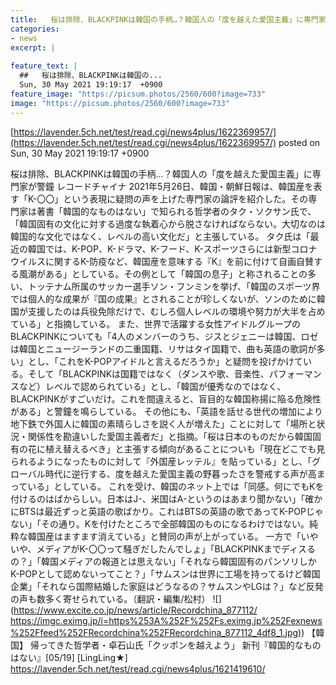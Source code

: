 ```yaml
---
title:   桜は排除、BLACKPINKは韓国の手柄…？韓国人の「度を越えた愛国主義」に専門家が警鐘  
categories:
- news
excerpt: |
  
feature_text: |
  ##   桜は排除、BLACKPINKは韓国の...
  Sun, 30 May 2021 19:19:17  +0900
feature_image: "https://picsum.photos/2560/600?image=733"
image: "https://picsum.photos/2560/600?image=733"
---
```


[https://lavender.5ch.net/test/read.cgi/news4plus/1622369957/](https://lavender.5ch.net/test/read.cgi/news4plus/1622369957/)
posted on Sun, 30 May 2021 19:19:17  +0900

<!--more-->

桜は排除、BLACKPINKは韓国の手柄…？韓国人の「度を越えた愛国主義」に専門家が警鐘 レコードチャイナ 2021年5月26日、韓国・朝鮮日報は、韓国産を表す「K-〇〇」という表現に疑問の声を上げた専門家の論評を紹介した。その専門家は著書「韓国的なものはない」で知られる哲学者のタク・ソクサン氏で、「韓国固有の文化に対する過度な執着心から脱さなければならない。大切なのは韓国的な文化ではなく、レベルの高い文化だ」と主張している。 タク氏は「最近の韓国では、K-POP、K-ドラマ、K-フード、K-スポーツさらには新型コロナウイルスに関するK-防疫など、韓国産を意味する『K』を前に付けて自画自賛する風潮がある」としている。その例として「韓国の息子」と称されることの多い、トッテナム所属のサッカー選手ソン・フンミンを挙げ、「韓国のスポーツ界では個人的な成果が『国の成果』とされることが珍しくないが、ソンのために韓国が支援したのは兵役免除だけで、むしろ個人レベルの環境や努力が大半を占めている」と指摘している。 また、世界で活躍する女性アイドルグループのBLACKPINKについても「4人のメンバーのうち、ジスとジェニーは韓国、ロゼは韓国とニュージーランドの二重国籍、リサはタイ国籍で、曲も英語の歌詞が多い」とし、「これをK-POPアイドルと言えるだろうか」と疑問を投げかけている。そして「BLACKPINKは国籍ではなく（ダンスや歌、音楽性、パフォーマンスなど）レベルで認められている」とし、「韓国が優秀なのではなく、BLACKPINKがすごいだけ。これを間違えると、盲目的な韓国称揚に陥る危険性がある」と警鐘を鳴らしている。 その他にも、「英語を話せる世代の増加により地下鉄で外国人に韓国の素晴らしさを説く人が増えた」ことに対して「場所と状況・関係性を勘違いした愛国主義者だ」と指摘。「桜は日本のものだから韓国固有の花に植え替えるべき」と主張する傾向があることについも「現在どこでも見られるようになったものに対して『外国産レッテル』を貼っている」とし、「グローバル時代に逆行する、度を越えた愛国主義の野暮ったさを警戒する声が高まっている」としている。 これを受け、韓国のネット上では「同感。何にでもKを付けるのはばからしい。日本はJ-、米国はA-というのはあまり聞かない」「確かにBTSは最近ずっと英語の歌ばかり。これはBTSの英語の歌であってK-POPじゃない」「その通り。Kを付けたところで全部韓国のものになるわけではない。純粋な韓国産はますます消えている」と賛同の声が上がっている。 一方で「いやいや、メディアがK-〇〇って騒ぎだしたんでしょ」「BLACKPINKまでディスるの？」「韓国メディアの報道とは思えない」「それなら韓国固有のパンソリしかK-POPとして認めないってこと？」「サムスンは世界に工場を持ってるけど韓国企業」「それなら国際結婚した家庭はどうなるの？サムスンやLGは？」など反発の声も数多く寄せられている。（翻訳・編集/松村） ![](https://www.excite.co.jp/news/article/Recordchina_877112/ [https://imgc.eximg.jp/i=https%253A%252F%252Fs.eximg.jp%252Fexnews%252Ffeed%252FRecordchina%252FRecordchina_877112_4df8_1.jpg)](https://imgc.eximg.jp/i=https%253A%252F%252Fs.eximg.jp%252Fexnews%252Ffeed%252FRecordchina%252FRecordchina_877112_4df8_1.jpg)) 【韓国】 帰ってきた哲学者・卓石山氏「クッポンを越えよう」 新刊『韓国的なものはない』[05/19] [LingLing★] https://lavender.5ch.net/test/read.cgi/news4plus/1621419610/
